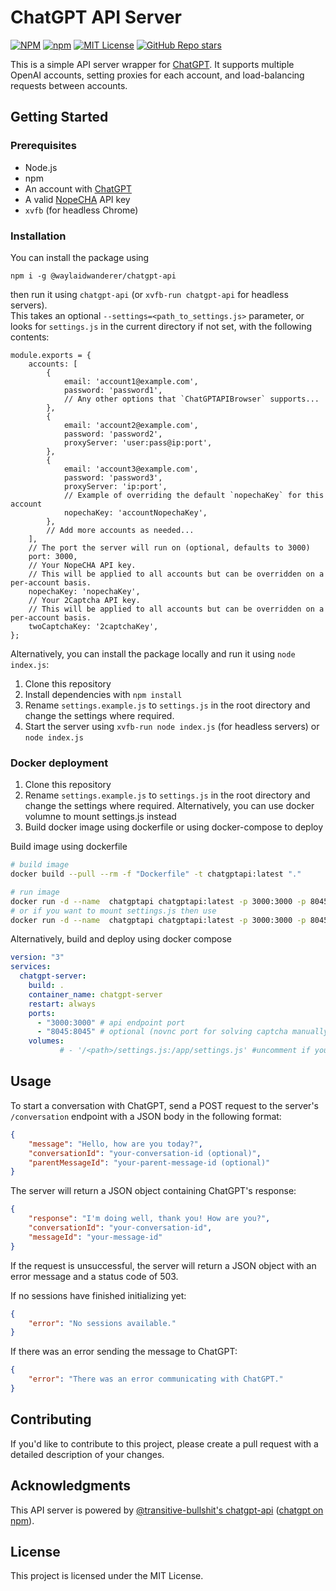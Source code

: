 # ChatGPT API Server

[![NPM](https://img.shields.io/npm/v/@waylaidwanderer/chatgpt-api.svg)](https://www.npmjs.com/package/@waylaidwanderer/chatgpt-api)
[![npm](https://img.shields.io/npm/dt/@waylaidwanderer/chatgpt-api)](https://www.npmjs.com/package/@waylaidwanderer/chatgpt-api)
[![MIT License](https://img.shields.io/badge/license-MIT-blue)](https://github.com/waylaidwanderer/node-chatgpt-api/blob/main/LICENSE)
[![GitHub Repo stars](https://img.shields.io/github/stars/waylaidwanderer/node-chatgpt-api)](https://github.com/waylaidwanderer/node-chatgpt-api/)

This is a simple API server wrapper for [ChatGPT](https://chat.openai.com/chat). It supports multiple OpenAI accounts, setting proxies for each account, and load-balancing requests between accounts.

## Getting Started

### Prerequisites
- Node.js
- npm
- An account with [ChatGPT](https://chat.openai.com/chat)
- A valid [NopeCHA](https://nopecha.com/) API key
- `xvfb` (for headless Chrome)

### Installation

You can install the package using
```
npm i -g @waylaidwanderer/chatgpt-api
```
then run it using
`chatgpt-api` (or `xvfb-run chatgpt-api` for headless servers).  
This takes an optional `--settings=<path_to_settings.js>` parameter, or looks for `settings.js` in the current directory if not set, with the following contents:
```JS
module.exports = {
    accounts: [
        {
            email: 'account1@example.com',
            password: 'password1',
            // Any other options that `ChatGPTAPIBrowser` supports...
        },
        {
            email: 'account2@example.com',
            password: 'password2',
            proxyServer: 'user:pass@ip:port',
        },
        {
            email: 'account3@example.com',
            password: 'password3',
            proxyServer: 'ip:port',
            // Example of overriding the default `nopechaKey` for this account
            nopechaKey: 'accountNopechaKey',
        },
        // Add more accounts as needed...
    ],
    // The port the server will run on (optional, defaults to 3000)
    port: 3000,
    // Your NopeCHA API key.
    // This will be applied to all accounts but can be overridden on a per-account basis.
    nopechaKey: 'nopechaKey',
    // Your 2Captcha API key.
    // This will be applied to all accounts but can be overridden on a per-account basis.
    twoCaptchaKey: '2captchaKey',
};
```

Alternatively, you can install the package locally and run it using `node index.js`:
1. Clone this repository
2. Install dependencies with `npm install`
3. Rename `settings.example.js` to `settings.js` in the root directory and change the settings where required.
4. Start the server using `xvfb-run node index.js` (for headless servers) or `node index.js`

### Docker deployment

1. Clone this repository
2. Rename `settings.example.js` to `settings.js` in the root directory and change the settings where required. Alternatively, you can use docker volumne to mount settings.js instead
4. Build docker image using dockerfile or using docker-compose to deploy

Build image using dockerfile
```sh
# build image
docker build --pull --rm -f "Dockerfile" -t chatgptapi:latest "."

# run image
docker run -d --name  chatgptapi chatgptapi:latest -p 3000:3000 -p 8045:8045
# or if you want to mount settings.js then use
docker run -d --name  chatgptapi chatgptapi:latest -p 3000:3000 -p 8045:8045  -v /<path>/settings.js:/app/settings.js
```

Alternatively, build and deploy using docker compose
```yaml
version: "3"
services:
  chatgpt-server:
    build: .
    container_name: chatgpt-server
    restart: always
    ports:
      - "3000:3000" # api endpoint port
      - "8045:8045" # optional (novnc port for solving captcha manually)
    volumes:
           # - '/<path>/settings.js:/app/settings.js' #uncomment if you want to mount settings.js
```


## Usage
To start a conversation with ChatGPT, send a POST request to the server's `/conversation` endpoint with a JSON body in the following format:
```JSON
{
    "message": "Hello, how are you today?",
    "conversationId": "your-conversation-id (optional)",
    "parentMessageId": "your-parent-message-id (optional)"
}
```
The server will return a JSON object containing ChatGPT's response:
```JSON
{
    "response": "I'm doing well, thank you! How are you?",
    "conversationId": "your-conversation-id",
    "messageId": "your-message-id"
}
```

If the request is unsuccessful, the server will return a JSON object with an error message and a status code of 503.

If no sessions have finished initializing yet:
```JSON
{
    "error": "No sessions available."
}
```
If there was an error sending the message to ChatGPT:
```JSON
{
    "error": "There was an error communicating with ChatGPT."
}
```

## Contributing
If you'd like to contribute to this project, please create a pull request with a detailed description of your changes.

## Acknowledgments
This API server is powered by [@transitive-bullshit's chatgpt-api](https://github.com/transitive-bullshit/chatgpt-api) ([chatgpt on npm](https://www.npmjs.com/package/chatgpt)).

## License
This project is licensed under the MIT License.
